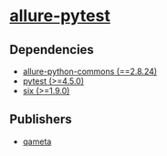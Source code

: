 # [allure-pytest](https://pypi.org/project/allure-pytest)

## Dependencies
- [allure-python-commons (==2.8.24)](packages/a/allure-python-commons.md)
- [pytest (>=4.5.0)](packages/p/pytest.md)
- [six (>=1.9.0)](packages/s/six.md)



## Publishers
- [qameta](https://pypi.org/user/qameta)

